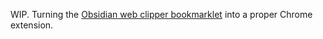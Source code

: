 WIP. Turning the [Obsidian web clipper bookmarklet](https://stephango.com/obsidian-web-clipper) into a proper Chrome extension.
